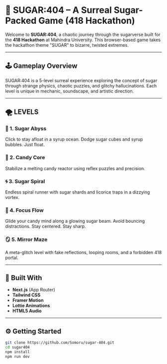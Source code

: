 # 🍭 SUGAR:404 – A Surreal Sugar-Packed Game (418 Hackathon)

Welcome to **SUGAR:404**, a chaotic journey through the sugarverse built for the **418 Hackathon** at Mahindra University. This browser-based game takes the hackathon theme "SUGAR" to bizarre, twisted extremes.

---

## 🕹️ Gameplay Overview

SUGAR:404 is a 5-level surreal experience exploring the concept of sugar through strange physics, chaotic puzzles, and glitchy hallucinations. Each level is unique in mechanic, soundscape, and artistic direction.

---

## 🌪️ LEVELS

### 🧪 1. Sugar Abyss
Click to stay afloat in a syrup ocean. Dodge sugar cubes and syrup bubbles. Just float.

### 🍬 2. Candy Core
Stabilize a melting candy reactor using reflex puzzles and precision.

### 🌀 3. Sugar Spiral
Endless spiral runner with sugar shards and licorice traps in a dizzying vortex.

### 🧠 4. Focus Flow
Glide your candy mind along a glowing sugar beam. Avoid bouncing distractions. Stay centered. Stay sharp.

### 🪞 5. Mirror Maze
A meta-glitch level with fake reflections, looping rooms, and a forbidden 418 portal.

---

## 🧰 Built With

- **Next.js** (App Router)
- **Tailwind CSS**
- **Framer Motion**
- **Lottie Animations**
- **HTML5 Audio**

---

## ⚙️ Getting Started

```bash
git clone https://github.com/Somoru/sugar-404.git
cd sugar404
npm install
npm run dev
